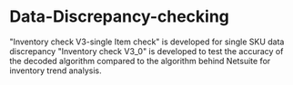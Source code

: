 # Data-Discrepancy-checking
"Inventory check V3-single Item check" is developed for single SKU data discrepancy 
"Inventory check V3_0" is developed to test the accuracy of the decoded algorithm compared to the algorithm behind Netsuite for inventory trend analysis.
